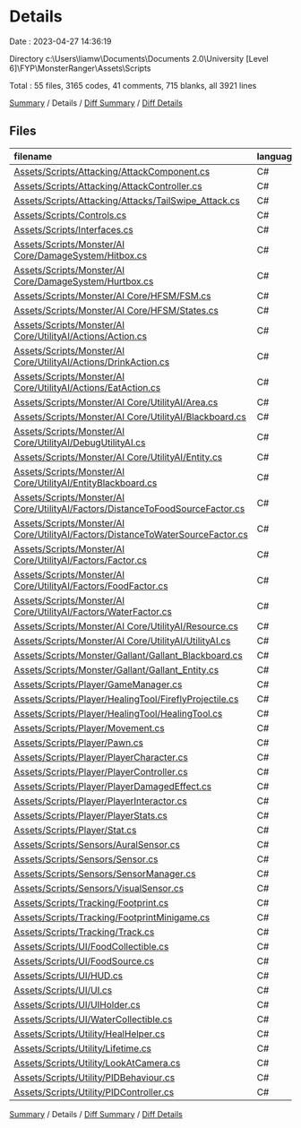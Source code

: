 # Details

Date : 2023-04-27 14:36:19

Directory c:\\Users\\liamw\\Documents\\Documents 2.0\\University [Level 6]\\FYP\\MonsterRanger\\Assets\\Scripts

Total : 55 files,  3165 codes, 41 comments, 715 blanks, all 3921 lines

[Summary](results.md) / Details / [Diff Summary](diff.md) / [Diff Details](diff-details.md)

## Files
| filename | language | code | comment | blank | total |
| :--- | :--- | ---: | ---: | ---: | ---: |
| [Assets/Scripts/Attacking/AttackComponent.cs](/Assets/Scripts/Attacking/AttackComponent.cs) | C# | 27 | 0 | 8 | 35 |
| [Assets/Scripts/Attacking/AttackController.cs](/Assets/Scripts/Attacking/AttackController.cs) | C# | 36 | 0 | 11 | 47 |
| [Assets/Scripts/Attacking/Attacks/TailSwipe_Attack.cs](/Assets/Scripts/Attacking/Attacks/TailSwipe_Attack.cs) | C# | 26 | 0 | 6 | 32 |
| [Assets/Scripts/Controls.cs](/Assets/Scripts/Controls.cs) | C# | 994 | 14 | 15 | 1,023 |
| [Assets/Scripts/Interfaces.cs](/Assets/Scripts/Interfaces.cs) | C# | 46 | 0 | 15 | 61 |
| [Assets/Scripts/Monster/AI Core/DamageSystem/Hitbox.cs](/Assets/Scripts/Monster/AI%20Core/DamageSystem/Hitbox.cs) | C# | 45 | 0 | 21 | 66 |
| [Assets/Scripts/Monster/AI Core/DamageSystem/Hurtbox.cs](/Assets/Scripts/Monster/AI%20Core/DamageSystem/Hurtbox.cs) | C# | 49 | 1 | 12 | 62 |
| [Assets/Scripts/Monster/AI Core/HFSM/FSM.cs](/Assets/Scripts/Monster/AI%20Core/HFSM/FSM.cs) | C# | 30 | 0 | 9 | 39 |
| [Assets/Scripts/Monster/AI Core/HFSM/States.cs](/Assets/Scripts/Monster/AI%20Core/HFSM/States.cs) | C# | 27 | 0 | 11 | 38 |
| [Assets/Scripts/Monster/AI Core/UtilityAI/Actions/Action.cs](/Assets/Scripts/Monster/AI%20Core/UtilityAI/Actions/Action.cs) | C# | 68 | 0 | 20 | 88 |
| [Assets/Scripts/Monster/AI Core/UtilityAI/Actions/DrinkAction.cs](/Assets/Scripts/Monster/AI%20Core/UtilityAI/Actions/DrinkAction.cs) | C# | 38 | 0 | 12 | 50 |
| [Assets/Scripts/Monster/AI Core/UtilityAI/Actions/EatAction.cs](/Assets/Scripts/Monster/AI%20Core/UtilityAI/Actions/EatAction.cs) | C# | 53 | 0 | 17 | 70 |
| [Assets/Scripts/Monster/AI Core/UtilityAI/Area.cs](/Assets/Scripts/Monster/AI%20Core/UtilityAI/Area.cs) | C# | 15 | 0 | 3 | 18 |
| [Assets/Scripts/Monster/AI Core/UtilityAI/Blackboard.cs](/Assets/Scripts/Monster/AI%20Core/UtilityAI/Blackboard.cs) | C# | 11 | 0 | 3 | 14 |
| [Assets/Scripts/Monster/AI Core/UtilityAI/DebugUtilityAI.cs](/Assets/Scripts/Monster/AI%20Core/UtilityAI/DebugUtilityAI.cs) | C# | 22 | 0 | 5 | 27 |
| [Assets/Scripts/Monster/AI Core/UtilityAI/Entity.cs](/Assets/Scripts/Monster/AI%20Core/UtilityAI/Entity.cs) | C# | 41 | 0 | 14 | 55 |
| [Assets/Scripts/Monster/AI Core/UtilityAI/EntityBlackboard.cs](/Assets/Scripts/Monster/AI%20Core/UtilityAI/EntityBlackboard.cs) | C# | 28 | 0 | 11 | 39 |
| [Assets/Scripts/Monster/AI Core/UtilityAI/Factors/DistanceToFoodSourceFactor.cs](/Assets/Scripts/Monster/AI%20Core/UtilityAI/Factors/DistanceToFoodSourceFactor.cs) | C# | 17 | 0 | 4 | 21 |
| [Assets/Scripts/Monster/AI Core/UtilityAI/Factors/DistanceToWaterSourceFactor.cs](/Assets/Scripts/Monster/AI%20Core/UtilityAI/Factors/DistanceToWaterSourceFactor.cs) | C# | 17 | 0 | 4 | 21 |
| [Assets/Scripts/Monster/AI Core/UtilityAI/Factors/Factor.cs](/Assets/Scripts/Monster/AI%20Core/UtilityAI/Factors/Factor.cs) | C# | 16 | 0 | 4 | 20 |
| [Assets/Scripts/Monster/AI Core/UtilityAI/Factors/FoodFactor.cs](/Assets/Scripts/Monster/AI%20Core/UtilityAI/Factors/FoodFactor.cs) | C# | 16 | 0 | 4 | 20 |
| [Assets/Scripts/Monster/AI Core/UtilityAI/Factors/WaterFactor.cs](/Assets/Scripts/Monster/AI%20Core/UtilityAI/Factors/WaterFactor.cs) | C# | 16 | 0 | 3 | 19 |
| [Assets/Scripts/Monster/AI Core/UtilityAI/Resource.cs](/Assets/Scripts/Monster/AI%20Core/UtilityAI/Resource.cs) | C# | 6 | 0 | 2 | 8 |
| [Assets/Scripts/Monster/AI Core/UtilityAI/UtilityAI.cs](/Assets/Scripts/Monster/AI%20Core/UtilityAI/UtilityAI.cs) | C# | 58 | 0 | 19 | 77 |
| [Assets/Scripts/Monster/Gallant/Gallant_Blackboard.cs](/Assets/Scripts/Monster/Gallant/Gallant_Blackboard.cs) | C# | 16 | 2 | 5 | 23 |
| [Assets/Scripts/Monster/Gallant/Gallant_Entity.cs](/Assets/Scripts/Monster/Gallant/Gallant_Entity.cs) | C# | 24 | 0 | 12 | 36 |
| [Assets/Scripts/Player/GameManager.cs](/Assets/Scripts/Player/GameManager.cs) | C# | 19 | 1 | 7 | 27 |
| [Assets/Scripts/Player/HealingTool/FireflyProjectile.cs](/Assets/Scripts/Player/HealingTool/FireflyProjectile.cs) | C# | 104 | 0 | 38 | 142 |
| [Assets/Scripts/Player/HealingTool/HealingTool.cs](/Assets/Scripts/Player/HealingTool/HealingTool.cs) | C# | 156 | 2 | 52 | 210 |
| [Assets/Scripts/Player/Movement.cs](/Assets/Scripts/Player/Movement.cs) | C# | 242 | 4 | 75 | 321 |
| [Assets/Scripts/Player/Pawn.cs](/Assets/Scripts/Player/Pawn.cs) | C# | 22 | 0 | 6 | 28 |
| [Assets/Scripts/Player/PlayerCharacter.cs](/Assets/Scripts/Player/PlayerCharacter.cs) | C# | 85 | 1 | 31 | 117 |
| [Assets/Scripts/Player/PlayerController.cs](/Assets/Scripts/Player/PlayerController.cs) | C# | 21 | 1 | 7 | 29 |
| [Assets/Scripts/Player/PlayerDamagedEffect.cs](/Assets/Scripts/Player/PlayerDamagedEffect.cs) | C# | 47 | 0 | 14 | 61 |
| [Assets/Scripts/Player/PlayerInteractor.cs](/Assets/Scripts/Player/PlayerInteractor.cs) | C# | 45 | 0 | 12 | 57 |
| [Assets/Scripts/Player/PlayerStats.cs](/Assets/Scripts/Player/PlayerStats.cs) | C# | 61 | 0 | 22 | 83 |
| [Assets/Scripts/Player/Stat.cs](/Assets/Scripts/Player/Stat.cs) | C# | 56 | 0 | 17 | 73 |
| [Assets/Scripts/Sensors/AuralSensor.cs](/Assets/Scripts/Sensors/AuralSensor.cs) | C# | 26 | 0 | 12 | 38 |
| [Assets/Scripts/Sensors/Sensor.cs](/Assets/Scripts/Sensors/Sensor.cs) | C# | 45 | 0 | 16 | 61 |
| [Assets/Scripts/Sensors/SensorManager.cs](/Assets/Scripts/Sensors/SensorManager.cs) | C# | 39 | 2 | 13 | 54 |
| [Assets/Scripts/Sensors/VisualSensor.cs](/Assets/Scripts/Sensors/VisualSensor.cs) | C# | 35 | 2 | 10 | 47 |
| [Assets/Scripts/Tracking/Footprint.cs](/Assets/Scripts/Tracking/Footprint.cs) | C# | 36 | 0 | 9 | 45 |
| [Assets/Scripts/Tracking/FootprintMinigame.cs](/Assets/Scripts/Tracking/FootprintMinigame.cs) | C# | 50 | 0 | 18 | 68 |
| [Assets/Scripts/Tracking/Track.cs](/Assets/Scripts/Tracking/Track.cs) | C# | 50 | 0 | 12 | 62 |
| [Assets/Scripts/UI/FoodCollectible.cs](/Assets/Scripts/UI/FoodCollectible.cs) | C# | 12 | 4 | 5 | 21 |
| [Assets/Scripts/UI/FoodSource.cs](/Assets/Scripts/UI/FoodSource.cs) | C# | 53 | 0 | 24 | 77 |
| [Assets/Scripts/UI/HUD.cs](/Assets/Scripts/UI/HUD.cs) | C# | 29 | 0 | 9 | 38 |
| [Assets/Scripts/UI/UI.cs](/Assets/Scripts/UI/UI.cs) | C# | 15 | 0 | 2 | 17 |
| [Assets/Scripts/UI/UIHolder.cs](/Assets/Scripts/UI/UIHolder.cs) | C# | 30 | 0 | 6 | 36 |
| [Assets/Scripts/UI/WaterCollectible.cs](/Assets/Scripts/UI/WaterCollectible.cs) | C# | 12 | 4 | 5 | 21 |
| [Assets/Scripts/Utility/HealHelper.cs](/Assets/Scripts/Utility/HealHelper.cs) | C# | 31 | 2 | 8 | 41 |
| [Assets/Scripts/Utility/Lifetime.cs](/Assets/Scripts/Utility/Lifetime.cs) | C# | 20 | 0 | 6 | 26 |
| [Assets/Scripts/Utility/LookAtCamera.cs](/Assets/Scripts/Utility/LookAtCamera.cs) | C# | 17 | 0 | 5 | 22 |
| [Assets/Scripts/Utility/PIDBehaviour.cs](/Assets/Scripts/Utility/PIDBehaviour.cs) | C# | 32 | 0 | 12 | 44 |
| [Assets/Scripts/Utility/PIDController.cs](/Assets/Scripts/Utility/PIDController.cs) | C# | 33 | 1 | 12 | 46 |

[Summary](results.md) / Details / [Diff Summary](diff.md) / [Diff Details](diff-details.md)
